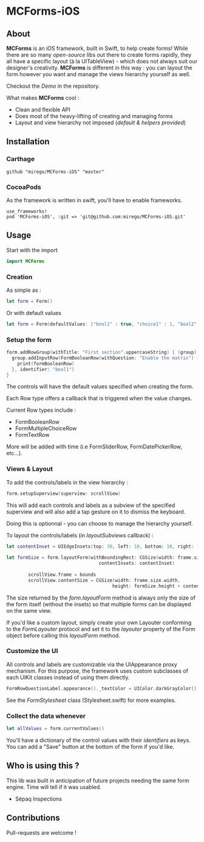 # MCForms-iOS

## About
**MCForms** is an iOS framework, built in Swift, to help create forms!
While there are so many *open-source* libs out there to create forms rapidly, they all have a specific layout (à la UITableView) - which does not always suit our designer's creativity. **MCForms** is different in this way : you can layout the form however you want and manage the views hierarchy yourself as well.

Checkout the *Demo* in the repository.

What makes **MCForms** cool :

* Clean and flexible API
* Does most of the heavy-lifting of creating and managing forms
* Layout and view hierarchy not imposed (*default & helpers provided*)

## Installation

### Carthage
```
github "mirego/MCForms-iOS" "master"
```
### CocoaPods
As the framework is written in swift, you'll have to enable frameworks.
```
use_frameworks!
pod 'MCForms-iOS', :git => 'git@github.com:mirego/MCForms-iOS.git'
```

## Usage

Start with the import
```swift
import MCForms
```

### Creation
As simple as :
```swift
let form = Form()
```
Or with default values
```swift
let form = Form(defaultValues: ["bool1" : true, "choice1" : 1, "bool2" : false])
```

### Setup the form
```swift
form.addRowGroup(withTitle: "First section".uppercaseString) { (group) in
  group.addInputRow(FormBooleanRow(withQuestion: "Enable the matrix") { (formBooleanRow) in
    print(formBooleanRow)
  }, identifier: "bool1")
}
```
The controls will have the default values specified when creating the form.

Each Row type offers a callback that is triggered when the value changes.

Current Row types include :

* FormBooleanRow
* FormMultipleChoiceRow
* FormTextRow

More will be added with time (i.e FormSliderRow, FormDatePickerRow, etc...).

### Views & Layout

To add the controls/labels in the view hierarchy :
```swift
form.setupSuperview(superview: scrollView)
```
This will add each controls and labels as a subview of the specified superview and will also add a tap gesture on it to dismiss the keyboard.

Doing this is optionnal - you can choose to manage the hierarchy yourself.

To layout the controls/labels (in *layoutSubviews* callback) :

```swift
let contentInset = UIEdgeInsets(top: 30, left: 10, bottom: 10, right: 10)
        
let formSize = form.layoutForm(withBoundingRect: CGSize(width: frame.size.width, height: .max),
                                  contentInsets: contentInset)
        
        scrollView.frame = bounds
        scrollView.contentSize = CGSize(width: frame.size.width,
                                       height: formSize.height + contentInset.top + contentInset.bottom)
```
The size returned by the *form.layoutForm* method is always only the size of the form itself (without the insets) so that multiple forms can be displayed on the same view.

If you'd like a custom layout, simply create your own Layouter conforming to the *FormLayouter* protocol and set it to the *layouter* property of the Form object before calling this *layoutForm* method.

### Customize the UI

All controls and labels are customizable via the UIAppearance proxy mechanism. For this purpose, the framework uses custom subclasses of each UIKit classes instead of using them directly.

```swift
FormRowQuestionLabel.appearance()._textColor = UIColor.darkGrayColor()
```
See the *FormStylesheet* class (Stylesheet.swift) for more examples.

### Collect the data whenever
```swift
let allValues = form.currentValues()
```
You'll have a dictionary of the control values with their *identifiers* as keys.
You can add a "Save" button at the bottom of the form if you'd like.

## Who is using this ?
This lib was built in anticipation of future projects needing the same form engine. Time will tell if it was usabled.

* Sépaq Inspections

## Contributions
Pull-requests are welcome !

